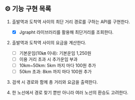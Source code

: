 ## ⚙ 기능 구현 목록

1. 출발역과 도착역 사이의 최단 거리 경로를 구하는 API를 구현한다.
   - [x] Jgrapht 라이브러리를 활용해 최단거리를 조회한다.

2. 출발역과 도착역 사이의 요금을 계산한다.
   - [ ] 기본운임(10㎞ 이내): 기본운임 1,250원
   - [ ] 이용 거리 초과 시 추가운임 부과
   - [ ] 10km~50km: 5km 까지 마다 100원 추가
   - [ ] 50km 초과: 8km 까지 마다 100원 추가

3. 검색 시 경로와 함께 총 거리와 요금을 출력한다.

4. 한 노선에서 경로 찾기 뿐만 아니라 여러 노선의 환승도 고려한다.
